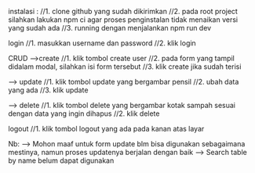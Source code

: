 instalasi :
//1. clone github yang sudah dikirimkan
//2. pada root project silahkan lakukan npm ci agar proses penginstalan tidak menaikan versi yang sudah ada
//3. running dengan menjalankan npm run dev

login
//1. masukkan username dan password 
//2. klik login

CRUD
-->create
//1. klik tombol create user
//2. pada form yang tampil didalam modal, silahkan isi form tersebut
//3. klik create jika sudah terisi

--> update
//1. klik tombol update yang bergambar pensil
//2. ubah data yang ada
//3. klik update

--> delete
//1. klik tombol delete yang bergambar kotak sampah sesuai dengan data yang ingin dihapus
//2. klik delete

logout
//1. klik tombol logout yang ada pada kanan atas layar

Nb:
--> Mohon maaf untuk form update blm bisa digunakan sebagaimana mestinya, namun proses updatenya berjalan dengan baik
--> Search table by name belum dapat digunakan
